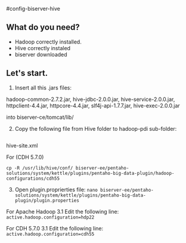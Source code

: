 #config-biserver-hive

## What do you need?

* Hadoop correctly installed.
* Hive correctly instaled
* biserver downloaded

## Let's start.

1. Insert all this .jars files:

hadoop-common-2.7.2.jar,
hive-jdbc-2.0.0.jar,
hive-service-2.0.0.jar,
httpclient-4.4.jar,
httpcore-4.4.jar,
slf4j-api-1.7.7.jar,
hive-exec-2.0.0.jar

into biserver-ce/tomcat/lib/

2. Copy the following file from Hive folder to hadoop-pdi sub-folder:

```cp -R /usr/local/hive/conf/ biserver-ee/pentaho-solutions/system/kettle/plugins/pentaho-big-data-plugin/hadoop-configurations/hdp22
```

hive-site.xml

For (CDH 5.7.0)

```
cp -R /usr/lib/hive/conf/ biserver-ee/pentaho-solutions/system/kettle/plugins/pentaho-big-data-plugin/hadoop-configurations/cdh55
```


3. Open plugin.proprierties file: ```nano biserver-ee/pentaho-solutions/system/kettle/plugins/pentaho-big-data-plugin/plugin.properties```

For Apache Hadoop
	3.1 Edit the following line: ``` active.hadoop.configuration=hdp22 ```

For CDH 5.7.0
	3.1 Edit the following line: ``` active.hadoop.configuration=cdh55```
